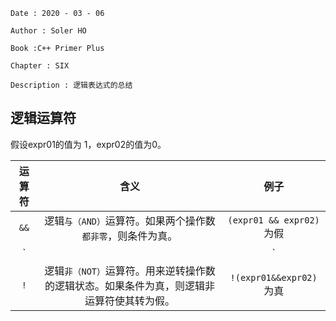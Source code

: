 ```
Date : 2020 - 03 - 06

Author : Soler HO

Book :C++ Primer Plus

Chapter : SIX
 
Description : 逻辑表达式的总结
```
## 逻辑运算符
假设expr01的值为 1，expr02的值为0。

|运算符|含义|例子|
|:--:|:--:|:--:|
|`&&`|逻辑`与（AND）`运算符。如果两个操作数`都非零`，则条件为真。|`(expr01 && expr02)` 为假|
|`||`|逻辑`或（OR）`运算符。如果两个操作数中有`任意一个非零`，则条件为真。|`(expr01||expr02)`为真|
|`!`|逻辑`非（NOT）`运算符。用来逆转操作数的逻辑状态。如果条件为真，则逻辑非运算符使其转为假。|`!(expr01&&expr02)` 为真|

